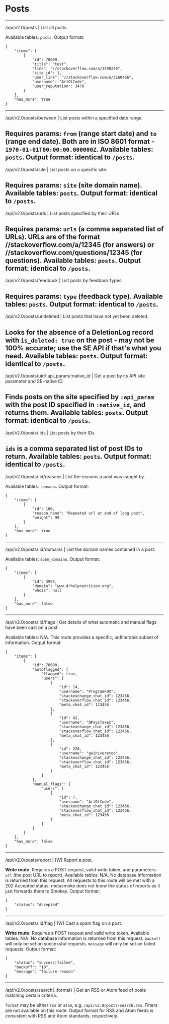 # Posts

---
/api/v2.0/posts | List all posts.

Available tables: `posts`.
Output format:

    {
        "items": [
            {
                "id": 78099,
                "title": "test",
                "link": "//stackoverflow.com/a/3498236",
                "site_id": 1,
                "user_link": "//stackoverflow.com/u/3160466",
                "username": "ArtOfCode",
                "user_reputation": 3478
            }
        ],
        "has_more": true
    }
---
/api/v2.0/posts/between | List posts within a specified date range.

Requires params: `from` (range start date) and `to` (range end date). Both are in ISO 8601 format - `1970-01-01T00:00:00.000000Z`.
Available tables: `posts`.
Output format: identical to `/posts`.
---
/api/v2.0/posts/site | List posts on a specific site.

Requires params: `site` (site domain name).
Available tables: `posts`.
Output format: identical to `/posts`.
---
/api/v2.0/posts/urls | List posts specified by their URLs.

Requires params: `urls` (a **comma** separated list of URLs).
URLs are of the format //stackoverflow.com/a/12345 (for answers) or //stackoverflow.com/questions/12345 (for questions).
Available tables: `posts`.
Output format: identical to `/posts`.
---
/api/v2.0/posts/feedback | List posts by feedback types.

Requires params: `type` (feedback type).
Available tables: `posts`.
Output format: identical to `/posts`.
---
/api/v2.0/posts/undeleted | List posts that have not yet been deleted.

Looks for the absence of a DeletionLog record with `is_deleted: true` on the post - may not be 100% accurate; use the SE API if that's what you need.
Available tables: `posts`.
Output format: identical to `/posts`.
---
/api/v2.0/posts/uid/:api_param/:native_id | Get a post by its API site parameter and SE-native ID.

Finds posts on the site specified by `:api_param` with the post ID specified in `:native_id`, and returns them.
Available tables: `posts`.
Output format: identical to `/posts`.
---
/api/v2.0/posts/:ids | List posts by their IDs

`ids` is a **comma** separated list of post IDs to return.
Available tables: `posts`.
Output format: identical to `/posts`.
---
/api/v2.0/posts/:id/reasons | List the reasons a post was caught by.

Available tables: `reasons`.
Output format:

    {
        "items": [
            {
                "id": 106,
                "reason_name": "Repeated url at end of long post",
                "weight": 99
            }
        ],
        "has_more": true
    }
---
/api/v2.0/posts/:id/domains | List the domain names contained in a post.

Available tables: `spam_domains`.
Output format:

    {
        "items": [
            {
                "id": 3993,
                "domain": "www.drhelpnutrition.org",
                "whois": null
            }
        ],
        "has_more": false
    }
---
/api/v2.0/posts/:id/flags | Get details of what automatic and manual flags have been cast on a post.

Available tables: N/A. This route provides a specific, unfilterable subset of information.
Output format:

    {
        "items": [
            {
                "id": 78000,
                "autoflagged": {
                    "flagged": true,
                    "users": [
                        {
                            "id": 14,
                            "username": "ProgramFOX",
                            "stackexchange_chat_id": 123456,
                            "stackoverflow_chat_id": 123456,
                            "meta_chat_id": 123456
                        },
                        {
                            "id": 42,
                            "username": "QPaysTaxes",
                            "stackexchange_chat_id": 123456,
                            "stackoverflow_chat_id": 123456,
                            "meta_chat_id": 123456
                        },
                        {
                            "id": 226,
                            "username": "guiniveretoo",
                            "stackexchange_chat_id": 123456,
                            "stackoverflow_chat_id": 123456,
                            "meta_chat_id": 123456
                        }
                    ]
                },
                "manual_flags": {
                    "users": [
                        {
                            "id": 7,
                            "username": "ArtOfCode",
                            "stackexchange_chat_id": 123456,
                            "stackoverflow_chat_id": 123456,
                            "meta_chat_id": 123456
                        }
                    ]
                }
            }
        ],
        "has_more": false
    }
---
/api/v2.0/posts/report | [W] Report a post.

**Write route**. Requires a POST request, valid write token, and parameters: `url` (the post URL to report).
Available tables: N/A. No database information is returned from this request.
All requests to this route will be met with a 202 Accepted status; metasmoke does not know the status of reports as it just forwards them to Smokey.
Output format:

    {
        "status": "Accepted"
    }
---
/api/v2.0/posts/:id/flag | [W] Cast a spam flag on a post.

**Write route**. Requires a POST request and valid write token.
Available tables: N/A. No database information is returned from this request.
`backoff` will only be set on successful requests. `message` will only be set on failed requests.
Output format:

    {
        "status": "success|failed",
        "backoff": "10",
        "message": "failure reason"
    }
---
/api/v2.0/posts/search{.:format} | Get an RSS or Atom feed of posts matching certain criteria.

`format` may be either `rss` or `atom`, e.g. `/api/v2.0/posts/search.rss`.
Filters are not available on this route.
Output format for RSS and Atom feeds is consistent with RSS and Atom standards, respectively.